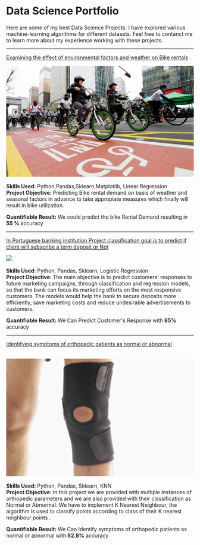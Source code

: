 # Data Science Portfolio

Here are some of my best Data Science Projects. I have explored various machine-learning algorithms for different datasets. Feel free to contanct me to learn more about my experience working with these projects.

<hr/>

[Examining the effect of environmental factors and weather on Bike rentals](https://github.com/mohantechis/Seoul_Bike_dataSet.git)

<img src="images/seoul-bikes.jpeg?raw=true"/>

<Strong>Skills Used: </strong>Python,Pandas,Sklearn,Matplotlib, Linear Regression<br>
<strong>Project Objective: </strong>Predicting Bike rental demand on basis of weather and seasonal factors in advance to take appropiate measures which finally will result in bike utilization.

<strong>Quantifiable Result: </strong>We could predict the bike Rental Demand resulting in<strong> 55 % </strong> accuracy
<!-- <h4>Quantifiable Result:</h4><p>We could predict the bike Rental Demand resulting in <b> 55% </b> accuracy</p> -->

<hr/>

[In Portuguese banking institution Project classification goal is to predict if  client will subscribe a term deposit  or Not ](https://github.com/mohantechis/Banking_Institution_Project.git)

<img src="images/bank1.png?raw=true"/>

<strong>Skills Used: </strong>Python, Pandas, Sklearn, Logistic Regression<br>
<strong>Project Objective: </strong>The main objective is to predict customers' responses to future marketing campaigns, through classification and regression models, so that the bank can focus its marketing efforts on the most responsive customers. The models would help the bank to secure deposits more efficiently, save marketing costs and reduce undesirable advertisements to customers.

<!-- <h4>Quantifiable Result:</h4><p>we Can Predict Customer's Response with<b>XX<b> accuracy</p> -->

<strong>Quantifiable Result: </strong>We Can Predict Customer's Response with  <strong>85%</strong> accuracy

<hr/>

<a href="https://github.com/mohantechis/KNN_NB_Project.git">Identifying symptoms of orthopedic patients as normal or abnormal</a>
<!-- [Identifying symptoms of orthopedic patients as normal or abnormal](https://github.com/mohantechis/KNN_NB_Project.git) -->
<br>

<img src="images/knee-brace-ortho.png?raw=true"/>

<strong>Skills Used: </strong>Python, Pandas, Sklearn, KNN<br>
<strong>Project Objective: </strong>In this project we are provided with multiple instances of orthopedic parameters and we are also provided with their classification as Normal or Abnormal. We have to implement K Nearest Neighbour, the algorithm is used to classify points according to class of their K nearest neighbour points .

<strong>Quantifiable Result: </strong>We Can Identify symptoms of orthopedic patients as normal or abnormal with<strong> 82.8%</strong> accuracy
